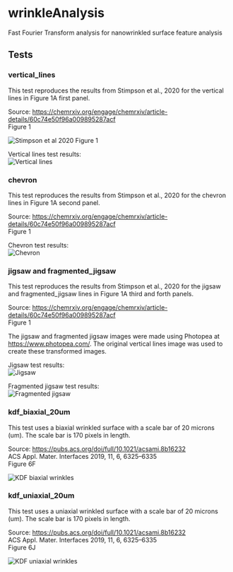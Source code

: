 # wrinkleAnalysis
Fast Fourier Transform analysis for nanowrinkled surface feature analysis

## Tests

### vertical_lines

This test reproduces the results from Stimpson et al., 2020 for the vertical lines in Figure 1A first panel.<br>

Source: https://chemrxiv.org/engage/chemrxiv/article-details/60c74e50f96a009895287acf<br>
Figure 1<br>

![Stimpson et al 2020 Figure 1](./stimpsonetal2020_fig1.png)

Vertical lines test results:<br>
![Vertical lines](tests/vertical_lines/figures/verticalLines_summary.png)

### chevron

This test reproduces the results from Stimpson et al., 2020 for the chevron lines in Figure 1A second panel.<br>

Source: https://chemrxiv.org/engage/chemrxiv/article-details/60c74e50f96a009895287acf<br>
Figure 1<br>

Chevron test results:<br>
![Chevron](tests/chevron/figures/chevron_summary.png)

### jigsaw and fragmented_jigsaw

This test reproduces the results from Stimpson et al., 2020 for the jigsaw and fragmented_jigsaw lines in Figure 1A third and forth panels.<br>

Source: https://chemrxiv.org/engage/chemrxiv/article-details/60c74e50f96a009895287acf<br>
Figure 1<br>

The jigsaw and fragmented jigsaw images were made using Photopea at https://www.photopea.com/. The original vertical lines image was used to create these transformed images.<br>

Jigsaw test results:<br>
![Jigsaw](tests/jigsaw/figures/jigsaw_summary.png)

Fragmented jigsaw test results:<br>
![Fragmented jigsaw](tests/fragmented_jigsaw/figures/frag_jigsaw_summary.png)

### kdf_biaxial_20um

This test uses a biaxial wrinkled surface with a scale bar of 20 microns (um). The scale bar is 170 pixels in length.<br>

Source: https://pubs.acs.org/doi/full/10.1021/acsami.8b16232<br>
ACS Appl. Mater. Interfaces 2019, 11, 6, 6325–6335<br>
Figure 6F

![KDF biaxial wrinkles](tests/kdf_biaxial_20um/figures/kdf_biaxial_20um_summary.png)

### kdf_uniaxial_20um

This test uses a uniaxial wrinkled surface with a scale bar of 20 microns (um). The scale bar is 170 pixels in length.<br>

Source: https://pubs.acs.org/doi/full/10.1021/acsami.8b16232<br>
ACS Appl. Mater. Interfaces 2019, 11, 6, 6325–6335<br>
Figure 6J

![KDF uniaxial wrinkles](tests/kdf_uniaxial_20um/figures/kdf_uniaxial_20um_summary.png)